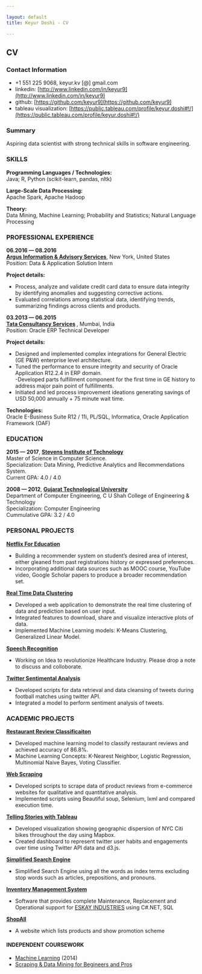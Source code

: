 ```yaml
---

layout: default
title: Keyur Doshi - CV

---
```



## CV

### Contact Information

- +1 551 225 9068,  keyur.kv [@] gmail.com
- linkedin: [http://www.linkedin.com/in/keyur9](http://www.linkedin.com/in/keyur9)
- github: [https://github.com/keyur9](https://github.com/keyur9)
- tableau visualization: [https://public.tableau.com/profile/keyur.doshi#!/](https://public.tableau.com/profile/keyur.doshi#!/)

### Summary

Aspiring data scientist with strong technical skills in software engineering.


### SKILLS

<strong>Programming Languages / Technologies:</strong> <br/>
Java; R, Python (scikit-learn, pandas, nltk)<br/>

<strong>Large-Scale Data Processing:</strong> <br/>
Apache Spark, Apache Hadoop<br/>

<strong>Theory:</strong> <br/>
Data Mining, Machine Learning; Probability and Statistics; Natural Language Processing<br/>


### PROFESSIONAL EXPERIENCE

<strong>06.2016 &mdash; 08.2016</strong><br/>
<strong>[Argus Information & Advisory Services](http://argusinformation.com/www.argusinformation.com/eng/index.html)</strong>, New York, United States <br/>
Position: Data & Application Solution Intern<br/>

<strong>Project details:</strong><br/>
- Process, analyze and validate credit card data to ensure data integrity by identifying anomalies and suggesting corrective actions. <br/>
- Evaluated correlations among statistical data, identifying trends, summarizing findings across clients and products. <br/>

<strong>03.2013 &mdash; 06.2015</strong><br/>
<strong>[Tata Consultancy Services](http://www.tcs.com/Pages/default.aspx) </strong>, Mumbai, India <br/>
Position: Oracle ERP Technical Developer<br/>

<strong>Project details:</strong><br/>
- Designed and implemented complex integrations for General Electric (GE P&W) enterprise level architecture.<br/>
- Tuned the performance to ensure integrity and security of Oracle Application R12.2.4 in ERP domain.<br/>
-Developed parts fulfillment component for the first time in GE history to address major pain point of fulfillments.<br/>
- Initiated and led process improvement ideations generating savings of USD 50,000 annually + 75 minute wait time.<br/>

<strong>Technologies:</strong><br/>
Oracle E-Business Suite R12 / 11i, PL/SQL, Informatica, Oracle Application Framework (OAF) <br/>


### EDUCATION

**2015 &mdash; 2017**, <strong> [Stevens Institute of Technology](https://www.stevens.edu/schaefer-school-engineering-science/departments/computer-science/graduate-programs/computer-science-masters-program)</strong> <br/>
Master of Science in Computer Science.<br/>
Specialization: Data Mining, Predictive Analytics and Recommendations System.<br/>
Current GPA: 4.0 / 4.0 <br/>

**2008 &mdash; 2012**, <strong> [Gujarat Technological University](http://www.gtu.ac.in/) </strong> <br/>
Department of Computer Engineering, C U Shah College of Engineering & Technology<br/>
Specialization: Computer Engineering<br/>
Cummulative GPA: 3.2 / 4.0 <br/>

### PERSONAL PROJECTS

<strong> [Netflix For Education](https://github.com/keyur9/Course-Based-Recommendation-System) </strong> <br/>
- Building a recommender system on student’s desired area of interest, either gleaned from past registrations history or expressed preferences. <br/>
- Incorporating additional data sources such as MOOC course, YouTube video, Google Scholar papers to produce a broader recommendation set. <br/>

<strong>[Real Time Data Clustering](https://github.com/keyur9/Analyzing-Real-Time-Data)</strong><br/>
- Developed a web application to demonstrate the real time clustering of data and prediction based on user input. <br/>
- Integrated features to download, share and visualize interactive plots of data. <br/>
- Implemented Machine Learning models: K-Means Clustering, Generalized Linear Model. <br/>

<strong>[Speech Recognition](https://github.com/keyur9/Speech-Recognition)</strong> <br/>
- Working on Idea to revolutionize Healthcare Industry. Please drop a note to discuss and colloborate. <br/>

<strong>[Twitter Sentimental Analysis](https://github.com/keyur9/How-Fans-reacted-on-twitter-during-match)</strong>
- Developed scripts for data retrieval and data cleansing of tweets during football matches using twitter API. <br/>
- Integrated a model to perform sentiment analysis of tweets.<br/>

### ACADEMIC PROJECTS

<strong> [Restaurant Review Classificaiton](https://github.com/keyur9/Restaurant-Review-Classification) </strong> <br/>
- Developed machine learning model to classify restaurant reviews and achieved accuracy of 86.8%. <br/>
- Machine Learning Concepts: K-Nearest Neighbor, Logistic Regression, Multinomial Naive Bayes, Voting Classifier.<br/>

<strong>[Web Scraping](https://github.com/keyur9?tab=repositories)</strong> <br/>
- Developed scripts to scrape data of product reviews from e-commerce websites for qualitative and quantitative analysis. <br/>
- Implemented scripts using Beautiful soup, Selenium, lxml and compared execution time. <br/>

<strong>[Telling Stories with Tableau](https://public.tableau.com/profile/keyur.doshi#!/)</strong> <br/>
- Developed visualization showing geographic dispersion of NYC Citi bikes throughout the day using Mapbox.<br/>
- Created dashboard to represent twitter user habits and engagements over time using Twitter API data and d3.js.<br/>

<strong>[Simplified Search Engine](https://github.com/keyur9/Simplified-Search-Engine)</strong> <br/>
- Simplified Search Engine using all the words as index terms excluding stop words such as articles, prepositions, and pronouns.<br/>

<strong>[Inventory Management System](https://github.com/keyur9/Inventory-Management-System)</strong> <br/>
- Software that provides complete Maintenance, Replacement and Operational support for [ESKAY INDUSTRIES](http://www.eskayindustries.com/) using C#.NET, SQL <br/>

<strong>[ShopAll](https://github.com/keyur9/ShopAll)</strong> <br/>
- A website which lists products and show promotion scheme <br/>

#### INDEPENDENT COURSEWORK

- [Machine Learning](https://www.coursera.org/learn/machine-learning) (2014)
- [Scraping & Data Mining for Begineers and Pros](https://www.udemy.com/scraping-and-data-mining-for-beginners-and-pros/learn/v4/overview)

